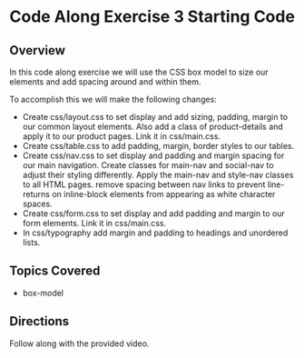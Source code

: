 # Code Along Exercise 3 Starting Code

## Overview

In this code along exercise we will use the CSS box model to size our elements and add spacing around and within them.

To accomplish this we will make the following changes:

 - Create css/layout.css to set display and add sizing, padding, margin to our common layout elements. Also add a class of product-details and apply it to our product pages. Link it in css/main.css.
 - Create css/table.css to add padding, margin, border styles to our tables.
 - Create css/nav.css to set display and padding and margin spacing for our main navigation. Create classes for main-nav and social-nav to adjust their styling differently. Apply the main-nav and style-nav classes to all HTML pages. remove spacing between nav links to prevent line-returns on inline-block elements from appearing as white character spaces.
 - Create css/form.css to set display and add padding and margin to our form elements. Link it in css/main.css.
 - In css/typography add margin and padding to headings and unordered lists.

## Topics Covered

 - box-model

## Directions

Follow along with the provided video.
